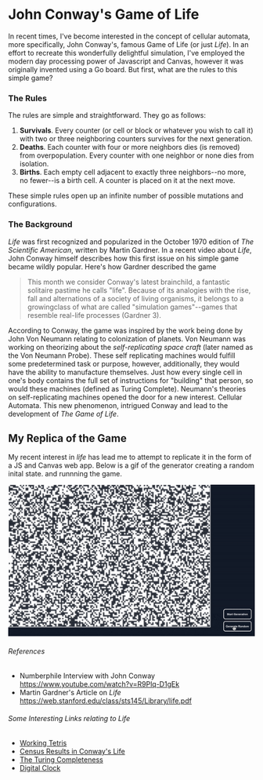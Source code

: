 # John Conway's Game of Life
In recent times, I've become interested in the concept of cellular automata, more specifically, John Conway's, famous Game of Life (or just *Life*). In an effort to recreate
this wonderfully delightful simulation, I've employed the modern day processing power of Javascript and Canvas, however it was originally
invented using a Go board. But first, what are the rules to this simple game?

### The Rules
The rules are simple and straightforward. They go as follows:
1. **Survivals**. Every counter (or cell or block or whatever you wish to call it) with two or three neighboring counters survives for the next generation.
2. **Deaths**. Each counter with four or more neighbors dies (is removed) from overpopulation. Every
counter with one neighbor or none dies from isolation.
3. **Births**. Each empty cell adjacent to exactly three neighbors--no more, no fewer--is a birth cell. A
counter is placed on it at the next move.

These simple rules open up an infinite number of possible mutations and configurations.

 ### The Background
 *Life* was first recognized and popularized in the October 1970 edition of *The Scientific American*, written by Martin Gardner. In a recent video about *Life*, 
 John Conway himself describes how this first issue on his simple game became wildly popular. Here's how Gardner described the game
 >  This month we consider Conway's latest brainchild, a fantastic solitaire pastime he calls "life". Because of its analogies with the rise, fall and alternations of a society of living organisms, it belongs to a growingclass of what are called "simulation games"--games that resemble real-life processes (Gardner 3). 

According to Conway, the game was inspired by the work being done by John Von Neumann relating to colonization of planets. Von Neumann was working on theorizing about the 
*self-replicating space craft* (later named as the Von Neumann Probe). These self replicating machines would fulfill some predetermined task or purpose, however,
additionally, they would have the ability to manufacture themselves. Just how every single cell in one's body contains the full set of instructions for "building"
that person, so would these machines (defined as Turing Complete). Neumann's theories on self-replicating machines opened the door for a new interest. Cellular Automata.
This new phenomenon, intrigued Conway and lead to the development of *The Game of Life*.

## My Replica of the Game
My recent interest in *life* has lead me to attempt to replicate it in the form of a JS and Canvas web app. Below is a gif of the generator creating a random inital state. and runnning the game.

![animated gif of gol](assets/golvid.gif)


###### References
- Numberphile Interview with John Conway https://www.youtube.com/watch?v=R9Plq-D1gEk
- Martin Gardner's Article on *Life* https://web.stanford.edu/class/sts145/Library/life.pdf

###### Some Interesting Links relating to *Life*
- <a href="https://codegolf.stackexchange.com/questions/11880/build-a-working-game-of-tetris-in-conways-game-of-life/142673#142673">Working Tetris</a> 
- <a href="https://web.archive.org/web/20090910010855/http://conwaylife.com/soup/census.asp?rule=B3%2FS23&sl=1&os=1&ss=1">Census Results in Conway's Life</a>
- <a href="https://www.youtube.com/watch?v=Kk2MH9O4pXY">The Turing Completeness</a>
- <a href="https://www.youtube.com/watch?v=3NDAZ5g4EuU">Digital Clock</a>

